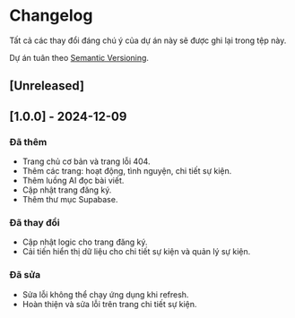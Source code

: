 # Changelog

Tất cả các thay đổi đáng chú ý của dự án này sẽ được ghi lại trong tệp này.

Dự án tuân theo [Semantic Versioning](https://semver.org/spec/v2.0.0.html).

## [Unreleased]

## [1.0.0] - 2024-12-09
### Đã thêm
- Trang chủ cơ bản và trang lỗi 404.
- Thêm các trang: hoạt động, tình nguyện, chi tiết sự kiện.
- Thêm luồng AI đọc bài viết.
- Cập nhật trang đăng ký.
- Thêm thư mục Supabase.

### Đã thay đổi
- Cập nhật logic cho trang đăng ký.
- Cải tiến hiển thị dữ liệu cho chi tiết sự kiện và quản lý sự kiện.

### Đã sửa
- Sửa lỗi không thể chạy ứng dụng khi refresh.
- Hoàn thiện và sửa lỗi trên trang chi tiết sự kiện.
